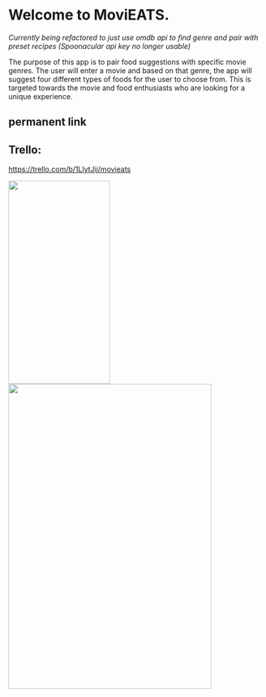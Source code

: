 # Welcome to MoviEATS.



*Currently being refactored to just use omdb api to find genre and pair with preset recipes (Spoonacular api key no longer usable)*

The purpose of this app is to pair food suggestions with specific movie genres. The user will enter a movie and based on that genre, the app will suggest four different types of foods for the user to choose from. This is targeted towards the movie and food enthusiasts who are looking for a unique experience. 

## permanent link


## Trello:
<a href="https://trello.com/b/1LlytJij/movieats"> https://trello.com/b/1LlytJij/movieats </a>

<img src="https://TRACYMUSIKER.github.io/moviEATS-phone.png" width="200" height="400"/>
<img src="https://TRACYMUSIKER.github.io/moviEATS-ipad.png" width="400" height="600"/>


